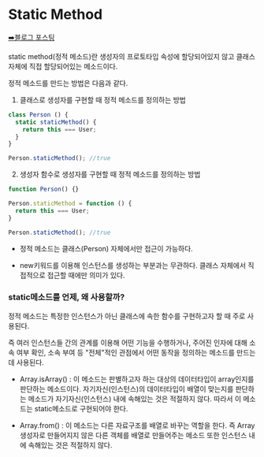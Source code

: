 # Static Method

[➡️블로그 포스팅](https://euncoding.tistory.com/49)

static method(정적 메소드)란 생성자의 프로토타입 속성에 할당되어있지 않고 클래스 자체에 직접 할당되어있는 메소드이다.

정적 메소드를 만드는 방법은 다음과 같다.

1. 클래스로 생성자를 구현할 때 정적 메소드를 정의하는 방법

```jsx
class Person () {
  static staticMethod() {
    return this === User;
  }
}

Person.staticMethod(); //true
```

2. 생성자 함수로 생성자를 구현할 때 정적 메소드를 정의하는 방법

```jsx
function Person() {}

Person.staticMethod = function () {
  return this === User;
}

Person.staticMethod(); //true
```

- 정적 메소드는 클래스(Person) 자체에서만 접근이 가능하다.

- new키워드를 이용해 인스턴스를 생성하는 부분과는 무관하다. 클래스 자체에서 직접적으로 접근할 때에만 의미가 있다.

### static메소드를 언제, 왜 사용할까?

정적 메소드는 특정한 인스턴스가 아닌 클래스에 속한 함수를 구현하고자 할 때 주로 사용된다.

즉 여러 인스턴스들 간의 관계를 이용해 어떤 기능을 수행하거나, 주어진 인자에 대해 소속 여부 확인, 소속 부여 등 "전체"적인 관점에서 어떤 동작을 정의하는 메소드를 만드는 데 사용된다.

- Array.isArray() : 이 메소드는 판별하고자 하는 대상의 데이터타입이 array인지를 판단하는 메소드이다. 자기자신(인스턴스)의 데이터타입이 배열이 맞는지를 판단하는 메소드가 자기자신(인스턴스) 내에 속해있는 것은 적절하지 않다. 따라서 이 메소드는 static메소드로 구현되어야 한다.

- Array.from() : 이 메소드는 다른 자료구조를 배열로 바꾸는 역할을 한다. 즉 Array생성자로 만들어지지 않은 다른 객체를 배열로 만들어주는 메소드 또한 인스턴스 내에 속해있는 것은 적절하지 않다.
